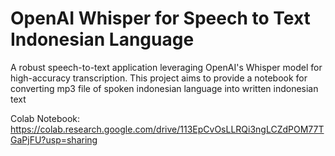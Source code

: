 # OpenAI Whisper for Speech to Text Indonesian Language
A robust speech-to-text application leveraging OpenAI's Whisper model for high-accuracy transcription. This project aims to provide a notebook for converting mp3 file of spoken indonesian language into written indonesian text

Colab Notebook: https://colab.research.google.com/drive/113EpCvOsLLRQi3ngLCZdPOM77TGaPjFU?usp=sharing
